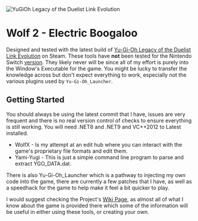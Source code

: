 ![YuGiOh Legacy of the Duelist Link Evolution](https://cdn.ygorganization.com/2020/02/Yugioh-Legacy-of-the-Duelist-Link-Evolution-Siliconera-2-800x400-1.jpg)

# Wolf 2 - Electric Boogaloo
Designed and tested with the latest build of [Yu-Gi-Oh Legacy of the Duelist Link Evolution](https://store.steampowered.com/app/1150640/YuGiOh_Legacy_of_the_Duelist__Link_Evolution/) on Steam. These tools have **not** been tested for the Nintendo Switch [version](https://www.nintendo.com/us/store/products/yu-gi-oh-legacy-of-the-duelist-link-evolution-switch/). They likely never will be since all of my effort is purely into the Window's Executable for the game. You might be lucky to transfer the knowledge across but don't expect everything to work, especially not the various plugins used by `Yu-Gi-Oh_Launcher`.




## Getting Started

You should always be using the latest commit that I have, issues are very frequent and there is no real version control of checks to ensure everything is still working. You will need .NET8 and .NET9 and VC++2012 to Latest installed.


* WolfX - Is my attempt at an edit hub where you can interact with the game's proprietary file formats and edit them.
* Yami-Yugi - This is just a simple command line program to parse and extract YGO_DATA.dat.

There is also Yu-Gi-Oh_Launcher which is a pathway to injecting my own code into the game, there are currently a few patches that I have, as well as a speedhack for the game to help make it feel a bit quicker to play.

I would suggest checking the Project's [Wiki Page](https://github.com/Arefu/Yu-Gi-Oh-Ex/wiki), as almost all of what I know about the game is provided there which some of the information will be useful in either using these tools, or creating your own.
